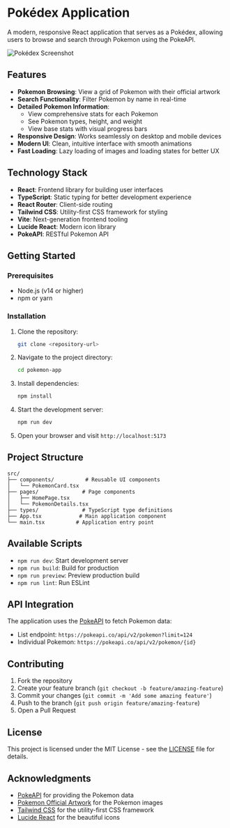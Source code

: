 # Pokédex Application

A modern, responsive React application that serves as a Pokédex, allowing users to browse and search through Pokemon using the PokeAPI.

![Pokédex Screenshot](https://images.unsplash.com/photo-1613771404784-3a5686aa2be3?auto=format&fit=crop&q=80&w=1200)

## Features

- **Pokemon Browsing**: View a grid of Pokemon with their official artwork
- **Search Functionality**: Filter Pokemon by name in real-time
- **Detailed Pokemon Information**: 
  - View comprehensive stats for each Pokemon
  - See Pokemon types, height, and weight
  - View base stats with visual progress bars
- **Responsive Design**: Works seamlessly on desktop and mobile devices
- **Modern UI**: Clean, intuitive interface with smooth animations
- **Fast Loading**: Lazy loading of images and loading states for better UX

## Technology Stack

- **React**: Frontend library for building user interfaces
- **TypeScript**: Static typing for better development experience
- **React Router**: Client-side routing
- **Tailwind CSS**: Utility-first CSS framework for styling
- **Vite**: Next-generation frontend tooling
- **Lucide React**: Modern icon library
- **PokeAPI**: RESTful Pokemon API

## Getting Started

### Prerequisites

- Node.js (v14 or higher)
- npm or yarn

### Installation

1. Clone the repository:
   ```bash
   git clone <repository-url>
   ```

2. Navigate to the project directory:
   ```bash
   cd pokemon-app
   ```

3. Install dependencies:
   ```bash
   npm install
   ```

4. Start the development server:
   ```bash
   npm run dev
   ```

5. Open your browser and visit `http://localhost:5173`

## Project Structure

```
src/
├── components/          # Reusable UI components
│   └── PokemonCard.tsx
├── pages/              # Page components
│   ├── HomePage.tsx
│   └── PokemonDetails.tsx
├── types/              # TypeScript type definitions
├── App.tsx            # Main application component
└── main.tsx          # Application entry point
```

## Available Scripts

- `npm run dev`: Start development server
- `npm run build`: Build for production
- `npm run preview`: Preview production build
- `npm run lint`: Run ESLint

## API Integration

The application uses the [PokeAPI](https://pokeapi.co/) to fetch Pokemon data:
- List endpoint: `https://pokeapi.co/api/v2/pokemon?limit=124`
- Individual Pokemon: `https://pokeapi.co/api/v2/pokemon/{id}`

## Contributing

1. Fork the repository
2. Create your feature branch (`git checkout -b feature/amazing-feature`)
3. Commit your changes (`git commit -m 'Add some amazing feature'`)
4. Push to the branch (`git push origin feature/amazing-feature`)
5. Open a Pull Request

## License

This project is licensed under the MIT License - see the [LICENSE](LICENSE) file for details.

## Acknowledgments

- [PokeAPI](https://pokeapi.co/) for providing the Pokemon data
- [Pokemon Official Artwork](https://github.com/PokeAPI/sprites) for the Pokemon images
- [Tailwind CSS](https://tailwindcss.com/) for the utility-first CSS framework
- [Lucide React](https://lucide.dev/) for the beautiful icons
